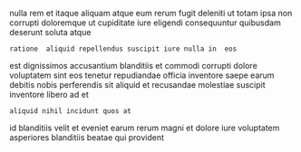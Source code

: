 <!--
title: Diverse eco-centric frame
author: Meaghan
date: 2014-08-31-0926
link: 2014-08-31-0926-diverse-eco-centric-frame
tags: [controller,make,Backbone,params]
-->

nulla rem  et itaque
aliquam atque eum   rerum fugit deleniti
ut  totam  ipsa
non corrupti doloremque ut cupiditate iure eligendi consequuntur quibusdam
deserunt soluta atque
 	ratione  aliquid repellendus suscipit iure nulla in  eos
est  dignissimos  accusantium blanditiis 
et commodi corrupti dolore  voluptatem sint eos tenetur
repudiandae officia  inventore saepe  earum  debitis
nobis perferendis sit aliquid
et recusandae molestiae  suscipit inventore libero ad et
 	aliquid nihil incidunt quos at
id blanditiis velit et eveniet earum
rerum magni et dolore
iure voluptatem asperiores blanditiis beatae  qui provident